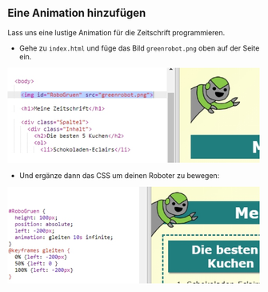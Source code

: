 ## Eine Animation hinzufügen

Lass uns eine lustige Animation für die Zeitschrift programmieren.

+ Gehe zu `index.html` und füge das Bild `greenrobot.png` oben auf der Seite ein.

![Screenshot](images/magazine-animation-image.png)

+ Und ergänze dann das CSS um deinen Roboter zu bewegen:

![screenshot](images/magazine-animation-css.png)
